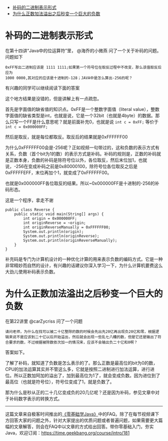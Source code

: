 - [补码的二进制表示形式](#%e8%a1%a5%e7%a0%81%e7%9a%84%e4%ba%8c%e8%bf%9b%e5%88%b6%e8%a1%a8%e7%a4%ba%e5%bd%a2%e5%bc%8f)
- [为什么正数加法溢出之后秒变一个巨大的负数](#%e4%b8%ba%e4%bb%80%e4%b9%88%e6%ad%a3%e6%95%b0%e5%8a%a0%e6%b3%95%e6%ba%a2%e5%87%ba%e4%b9%8b%e5%90%8e%e7%a7%92%e5%8f%98%e4%b8%80%e4%b8%aa%e5%b7%a8%e5%a4%a7%e7%9a%84%e8%b4%9f%e6%95%b0)

# 补码的二进制表示形式

在第十四讲“Java中的位运算符”里， @海乔的小微燕 问了一个关于补码的问题。问题如下

```
0xFF写出二进制应该是 1111 1111;如果第一个符号位在取反过程中不改变，那么该值取反后应为
1000 0000,其对应的应该是十进制的-128；JAVA中是怎么算出-256的呢？
```

有兴趣的同学可以继续阅读下面的答案

这个地方结果是没错的，但是讲解上有一点疏忽。

首先是字面值的缺省值的知识点。0xFF是一个整数字面值（literal value），整数字面值的缺省类型是int，也就是说，它是一个32bit（也就是4byte）的数据。那么只写一个FF是什么意思呢？就是前面补充0，也就是说
```int c = 0xFF;```
等价于
```int c = 0x000000FF;```

然后是取反，就是每位都取反。取反后的结果就是0xFFFFFF00

为什么0xFFFFFF00会是-256呢？正如视频一句带过的，这和负数的表示方式有关系，负数（首个bit为1的数）的表示方式是补码。补码的规则是，正数的补码就是正数本身，负数的补码是除符号位以外，各位取反，然后末位加1，也就说，-256在变成补码之前是0x80000100，除符号位各位取反之后是0xFFFFFEFF，末位再加个1，就变成了0xFFFFFF00。

也就是0x000000FF各位取反的结果。所以~0x000000FF是十进制的-256的补码形态。

这是一个程序，拿走不谢

```
public class Reverse {
    public static void main(String[] args) {
        int origin = 0x000000FF;
        int originReverse = ~origin;
        int originReverseManually = 0xFFFFFF00;
        System.out.println(origin);
        System.out.println(originReverse);
        System.out.println(originReverseManually);
    }
}
```
补充码是专门为计算机设计的一种优化计算的用来表示负数的编码方式。它是一种非常精妙而自然的设计，有兴趣的话建议你深入学习一下，为什么计算机要费这么大劲儿使用补码表示负数。


# 为什么正数加法溢出之后秒变一个巨大的负数

在第22讲里 @carZycriss 问了一个问题

```
请问老师，为什么在找可以被二十亿整除的数的时候会先出先20亿再出现负20亿和零，根据逻辑来说不是应该到二十亿以后开始溢出，然后就会出现一些乱七八糟的数，但是它还是输出了符合要求的数，不过根据被除数依次加一的情况来，应该不会输出负二十亿和0啊？
```

答案如下。

了解了补码，就知道了负数是怎么表示的了。那么正数是最高位的bit为0的数，CPU的加法运算其实并不管这么多，它就是按照二进制进行加法运算，进行进位。所以正数加阿加的溢出了，加到最高位为1了，就会变成负数。因为进位到了最高位（也就是符号位），符号位变成了1，就是负数了。

那为什么是秒从正的二十几亿变成负的20几亿呢？还是因为补码，参见文章中对于补码数字表示的转换方式。

***

这篇文章来自极客时间推出的[《零基础学Java》](https://time.geekbang.org/course/intro/181)中的FAQ。除了在每节视频课下方回答大家的问题之外，针对大家提出的优质问题或者普遍问题，如果需要更大篇幅的文章解答，则会在FAQ中以文章的方式给出回答。带你零基础入门，夯实Java，欢迎订阅：https://time.geekbang.org/course/intro/181


